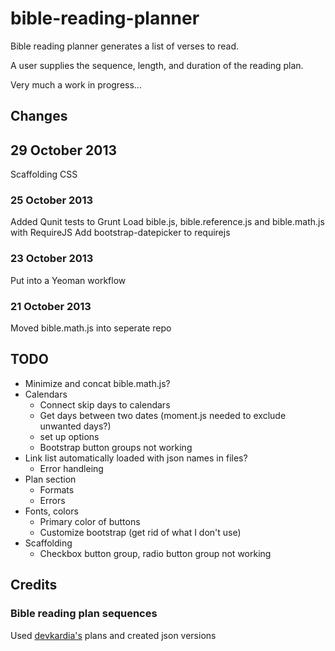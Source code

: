 bible-reading-planner
=====================

Bible reading planner generates a list of verses to read.

A user supplies the sequence, length, and duration of the reading plan.

Very much a work in progress...

## Changes

## 29 October 2013
Scaffolding
CSS

### 25 October 2013
Added Qunit tests to Grunt
Load bible.js, bible.reference.js and bible.math.js with RequireJS
Add bootstrap-datepicker to requirejs

### 23 October 2013
Put into a Yeoman workflow

### 21 October 2013
Moved bible.math.js into seperate repo

## TODO
- Minimize and concat bible.math.js?
- Calendars
	- Connect skip days to calendars
	- Get days between two dates (moment.js needed to exclude unwanted days?)
	- set up options
	- Bootstrap button groups not working
- Link list automatically loaded with json names in files?
	- Error handleing
- Plan section
	- Formats
	- Errors
- Fonts, colors
	- Primary color of buttons
	- Customize bootstrap (get rid of what I don't use)
- Scaffolding
	- Checkbox button group, radio button group not working


## Credits

### Bible reading plan sequences

Used [devkardia's](https://github.com/devkardia) plans and created json versions